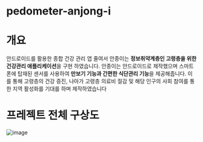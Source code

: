 ﻿# pedometer-anjong-i

# 개요
안드로이드를 활용한 종합 건강 관리 앱 줄여서 안종이는 **정보취약계층인 고령층을 위한 건강관리 애플리케이션**을 구현 하였습니다.
안종이는 안드로이드로 제작했으며 스마트폰에 탑재된 센서를 사용하여 **만보기 기능과 간편한 식단관리 기능**을 제공해줍니다.
이를 통해 고령층의 건강 증진, 나아가 고령층 의료비 절감 및 해당 인구의 사회 참여를 통한 지역 활성화를 기대를 하며 제작하였습니다












# 프레젝트 전체 구상도
![image](https://user-images.githubusercontent.com/96811668/227518596-b29db021-e036-4339-9bed-184143d89c1b.png)


